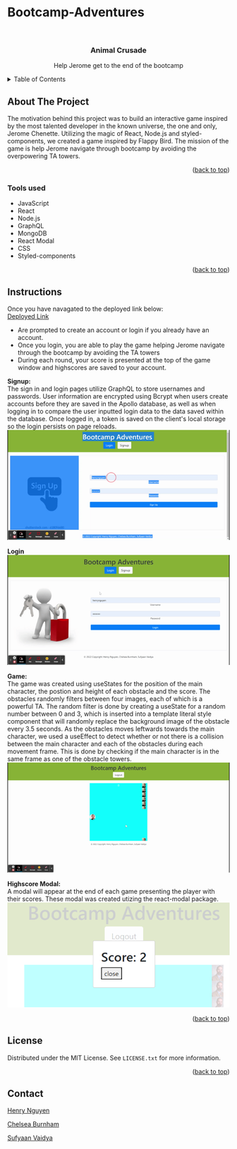 # Bootcamp-Adventures

<div id="top"></div>

<br />
<div align="center">


<h3 align="center">Animal Crusade</h3>

  <p align="center">
    Help Jerome get to the end of the bootcamp
    <br />
  </p>
</div>

<details>
  <summary>Table of Contents</summary>
  <ol>
    <li>
      <a href="#about-the-project">About The Project</a>
      <ul>
        <li><a href="#tools-used">Tools used</a></li>
      </ul>
    </li>
    <li>
      <a href="#instructions">Instructions</a>
        </li>
    <li><a href="#Collaborators">Collaborators</a></li>
    <li><a href="#license">License</a></li>
    <li><a href="#contact">Contact</a></li>
  </ol>
</details>

## About The Project

The motivation behind this project was to build an interactive game inspired by the most talented developer in the known universe, the one and only, Jerome Chenette. Utilizing the magic of React, Node.js and styled-components, we created a game inspired by Flappy Bird. The mission of the game is help Jerome navigate through bootcamp by avoiding the overpowering TA towers. 

<p align="right">(<a href="#top">back to top</a>)</p>

### Tools used

* JavaScript
* React
* Node.js
* GraphQL
* MongoDB
* React Modal
* CSS
* Styled-components

<p align="right">(<a href="#top">back to top</a>)</p>

## Instructions

Once you have navagated to the deployed link below:
<br> 
[Deployed Link](https://jeromes-bootcamp-adventure.herokuapp.com/)

- Are prompted to create an account or login if you already have an account.
- Once you login, you are able to play the game helping Jerome navigate through the bootcamp by avoiding the TA towers
- During each round, your score is presented at the top of the game window and highscores are saved to your account. 

<b>Signup:</b>
<br>
The sign in and login pages utilize GraphQL to store usernames and passwords. User information are encrypted using Bcrypt when users create accounts before they are saved in the Apollo database, as well as when logging in to compare the user inputted login data to the data saved within the database. Once logged in, a token is saved on the client's local storage so the login persists on page reloads. 
![Signup Gif](readme_gifs/signup.gif)

<b>Login</b>
<br>
![Login Gif](readme_gifs/login.gif)

<b>Game:</b>
<br>
The game was created using useStates for the position of the main character, the postion and height of each obstacle and the score. The obstacles randomly filters between four images, each of which is a powerful TA. The random filter is done by creating a useState for a random number between 0 and 3, which is inserted into a template literal style component that will randomly replace the background image of the obstacle every 3.5 seconds. As the obstacles moves leftwards towards the main character, we used a useEffect to detect whether or not there is a collision between the main character and each of the obstacles during each movement frame. This is done by checking if the main character is in the same frame as one of the obstacle towers.
![Game Gif](readme_gifs/game.gif)

<b>Highscore Modal:</b>
<br>
A modal will appear at the end of each game presenting the player with their scores. These modal was created utizing the react-modal package.
![Highscore Modal](readme_gifs/highscore_modal.png)

<p align="right">(<a href="#top">back to top</a>)</p>

## License

Distributed under the MIT License. See `LICENSE.txt` for more information.

<p align="right">(<a href="#top">back to top</a>)</p>

## Contact

[Henry Nguyen](hln11244@gmail.com) 

[Chelsea Burnham](chelseaburnham0@gmail.com)

[Sufyaan Vaidya](vaidyasufyaan@gmail.com)




